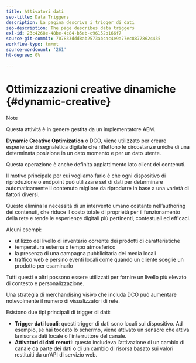 ```yaml
---
title: Attivatori dati
seo-title: Data Triggers
description: La pagina descrive i trigger di dati
seo-description: The page describes data triggers
exl-id: 23c4268e-48be-4c84-b5eb-c96152b166f7
source-git-commit: 707833ddd8ab2573abcac4e9a77ec88778624435
workflow-type: tm+mt
source-wordcount: '261'
ht-degree: 0%

---
```


# Ottimizzazioni creative dinamiche {#dynamic-creative}

>[!NOTE]
>
>Questa attività è in genere gestita da un implementatore AEM.

**Dynamic Creative Optimization** o DCO, viene utilizzato per creare esperienze di segnaletica digitale che riflettono le circostanze uniche di una determinata posizione in un dato momento e per un dato utente.

Questa operazione è anche definita appiattimento lato client dei contenuti.

Il motivo principale per cui vogliamo farlo è che ogni dispositivo di riproduzione o endpoint può utilizzare set di dati per determinare automaticamente il contenuto migliore da riprodurre in base a una varietà di fattori diversi.

Questo elimina la necessità di un intervento umano costante nell’authoring dei contenuti, che riduce il costo totale di proprietà per il funzionamento della rete e rende le esperienze digitali più pertinenti, contestuali ed efficaci.

Alcuni esempi:

* utilizzo del livello di inventario corrente dei prodotti di caratteristiche
* temperatura esterna o tempo atmosferico
* la presenza di una campagna pubblicitaria dei media locali
* traffico web e persino eventi locali come quando un cliente sceglie un prodotto per esaminarlo

Tutti questi e altri possono essere utilizzati per fornire un livello più elevato di contesto e personalizzazione.

Una strategia di merchandising visivo che includa DCO può aumentare notevolmente il numero di visualizzatori di rete.

Esistono due tipi principali di trigger di dati:

* **Trigger dati locali**: questi trigger di dati sono locali sul dispositivo. Ad esempio, se hai toccato lo schermo, viene attivato un sensore che attiva la risorsa dati locale o l’interruttore del canale.
* **Attivatori di dati remoti**: questo includeva l’attivazione di un cambio di canale da parte dei dati o di un cambio di risorsa basato sui valori restituiti da un’API di servizio web.
